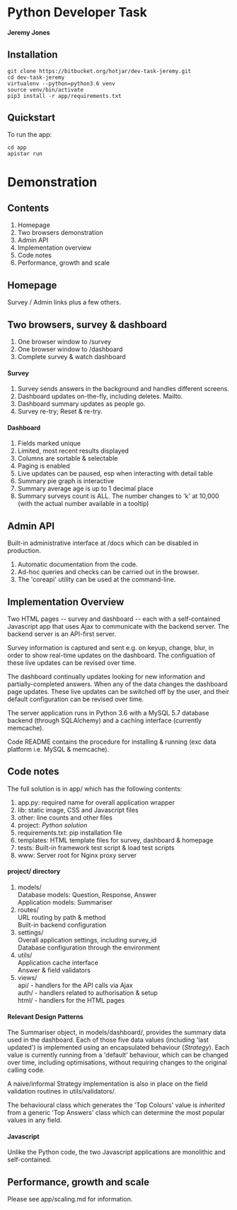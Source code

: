 Python Developer Task
=====================
#### Jeremy Jones

Installation
------------

```
git clone https://bitbucket.org/hotjar/dev-task-jeremy.git
cd dev-task-jeremy
virtualenv --python=python3.6 venv
source venv/bin/activate
pip3 install -r app/requirements.txt
```

Quickstart
----------

To run the app:

```
cd app
apistar run
```


Demonstration
=============

Contents
--------

1. Homepage
1. Two browsers demonstration
1. Admin API
1. Implementation overview
1. Code notes
1. Performance, growth and scale 


Homepage
--------

Survey / Admin links plus a few others.

Two browsers, survey & dashboard
--------------------------------

1. One browser window to /survey
1. One browser window to /dashboard
1. Complete survey & watch dashboard

#### Survey

1. Survey sends answers in the background and handles different screens.
1. Dashboard updates on-the-fly, including deletes. Mailto.
1. Dashboard summary updates as people go.
1. Survey re-try; Reset & re-try.

#### Dashboard

1. Fields marked unique 
1. Limited, most recent results displayed
1. Columns are sortable & selectable
1. Paging is enabled
1. Live updates can be paused, esp when interacting with detail table
1. Summary pie graph is interactive
1. Summary average age is up to 1 decimal place
1. Summary surveys count is ALL. The number changes to 'k' at 10,000 (with the actual number available in a tooltip)


Admin API
---------

Built-in administrative interface at /docs which can be disabled in
production.

1. Automatic documentation from the code.
1. Ad-hoc queries and checks can be carried out in the browser.
1. The 'coreapi' utility can be used at the command-line.


Implementation Overview
-----------------------

Two HTML pages -- survey and dashboard -- each with a self-contained
Javascript app that uses Ajax to communicate with the backend
server. The backend server is an API-first server.

Survey information is captured and sent e.g. on keyup, change, blur,
in order to show real-time updates on the dashboard. The configuation
of these live updates can be revised over time.

The dashboard continually updates looking for new information and
partially-completed answers. When any of the data changes the
dashboard page updates. These live updates can be switched off by the
user, and their default configuration can be revised over time.

The server application runs in Python 3.6 with a MySQL 5.7 database
backend (through SQLAlchemy) and a caching interface (currently
memcache).

Code README contains the procedure for installing & running (exc data
platform i.e. MySQL & memcache).

Code notes
----------

The full solution is in app/ which has the following contents:

1. app.py: required name for overall application wrapper
1. lib: static image, CSS and Javascript files
1. other: line counts and other files
1. project: *Python solution*
1. requirements.txt: pip installation file
1. templates: HTML template files for survey, dashboard & homepage
1. tests: Built-in framework test script & load test scripts
1. www: Server root for Nginx proxy server

#### project/ directory

1. models/  
Database models: Question, Response, Answer  
Application models: Summariser
1. routes/  
URL routing by path & method  
Built-in backend configuration
1. settings/  
Overall application settings, including survey_id  
Database configuration through the environment  
1. utils/  
Application cache interface  
Answer & field validators
1. views/  
api/ - handlers for the API calls via Ajax  
auth/ - handlers related to authorisation & setup  
html/ - handlers for the HTML pages

#### Relevant Design Patterns

The Summariser object, in models/dashboard/, provides the summary data
used in the dashboard. Each of those five data values (including 'last
updated') is implemented using an encapsulated behaviour
(*Strategy*). Each value is currently running from a 'default'
behaviour, which can be changed over time, including optimisations,
without requiring changes to the original calling code.

A naive/informal Strategy implementation is also in place on the field
validation routines in utils/validators/.

The behavioural class which generates the 'Top Colours' value is
*inherited* from a generic 'Top Answers' class which can determine the
most popular values in any field.

#### Javascript

Unlike the Python code, the two Javascript applications are monolithic
and self-contained.


Performance, growth and scale
-----------------------------

Please see app/scaling.md for information.
